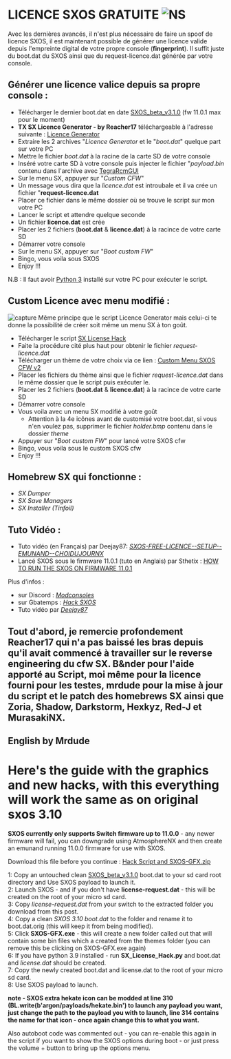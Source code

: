 # LICENCE SXOS GRATUITE ![NS](https://img.shields.io/badge/-Nintendo%20Switch-e4000f?style=flat&logo=Nintendo%20Switch)

Avec les dernières avancés, il n'est plus nécessaire de faire un spoof de licence SXOS, il est maintenant possible de générer une licence valide depuis l'empreinte digital de votre propre console (__fingerprint__). Il suffit juste du boot.dat du SXOS ainsi que du request-licence.dat générée par votre console.

## Générer une licence valice depuis sa propre console :

  * Télécharger le dernier boot.dat en date [SXOS_beta_v3.1.0](https://www.mediafire.com/file/z8td5k923wsqs9w/SXOS_beta_v3.1.0.zip/file) (fw 11.0.1 max pour le moment)
  * __TX SX Licence Generator - by Reacher17__ téléchargeable à l'adresse suivante : [Licence Generator](https://www.mediafire.com/file/bmhexo5koxtqf9i/Generator_License_SX_License_Hack.rar/file)  
  * Extraire les 2 archives "_Licence Generator_ et le "_boot.dat_" quelque part sur votre PC
  * Mettre le fichier _boot.dat_ à la racine de la carte SD de votre console
  * Inséré votre carte SD à votre console puis injecter le fichier "_payload.bin_ contenu dans l'archive avec [TegraRcmGUI](https://github.com/eliboa/TegraRcmGUI/releases)
  * Sur le menu SX, appuyer sur "_Custom CFW_"
  * Un message vous dira que la _licence.dat_ est introubale et il va crée un fichier "__request-licence.dat__ 
  * Placer ce fichier dans le même dossier où se trouve le script sur mon votre PC 
  * Lancer le script et attendre quelque seconde
  * Un fichier __licence.dat__ est crée
  * Placer les 2 fichiers (__boot.dat__ & __licence.dat__) à la racince de votre carte SD
  * Démarrer votre console
  * Sur le menu SX, appuyer sur "_Boot custom FW_"
  * Bingo, vous voila sous SXOS
  * Enjoy !!!

N.B : Il faut avoir [Python 3](https://www.python.org/downloads/) installé sur votre PC pour exécuter le script.


## Custom Licence avec menu modifié :  
![capture](https://gbatemp.net/attachments/e0c-5inxeaabuyo-jpg.260555/)
Même principe que le script Licence Generator mais celui-ci te donne la possibilité de créer soit même un menu SX à ton goût.

  * Télécharger le script [SX License Hack](https://www.mediafire.com/file/5pl3kkgezvwb3tb/SX_License_Hack.rar/file)
  * Faite la procédure cité plus haut pour obtenir le fichier _request-licence.dat_
  * Télécharger un thème de votre choix via ce lien : [Custom Menu SXOS CFW v2](https://gbatemp.net/threads/custom-sxos-cfw.588020/#post-9463428)
  * Placer les fichiers du thème ainsi que le fichier _request-licence.dat_ dans le même dossier que le script puis exécuter le.
  * Placer les 2 fichiers (__boot.dat__ & __licence.dat__) à la racince de votre carte SD
  * Démarrer votre console
  * Vous voila avec un menu SX modifié à votre goût
      * Attention à la 4e icônes avant de customisé votre boot.dat, si vous n'en voulez pas, supprimer le fichier _holder.bmp_ contenu dans le dossier _theme_
  * Appuyer sur "_Boot custom FW_" pour lancé votre SXOS cfw
  * Bingo, vous voila sous le custom SXOS cfw
  * Enjoy !!!

  
## Homebrew SX qui fonctionne :  
  * _SX Dumper_
  * _SX Save Managers_
  * _SX Installer (Tinfoil)_

## Tuto Vidéo :
  * Tuto vidéo (en Français) par Deejay87: _[SXOS-FREE-LICENCE--SETUP--EMUNAND--CHOIDUJOURNX](https://odysee.com/@deejay87:4/SXOS-FREE-LICENCE--SETUP--EMUNAND--CHOIDUJOURNX:8)_
  * Lancé SXOS sous le firmware 11.0.1 (tuto en Anglais) par Sthetix : [HOW TO RUN THE SXOS ON FIRMWARE 11.0.1](https://www.sthetix.info/how-to-run-the-sxos-on-firmware-11-0-1/)
    
Plus d'infos : 
  * sur Discord : _[Modconsoles](https://discord.gg/yCrp3p5c)_
  * sur Gbatemps : _[Hack SXOS](https://gbatemp.net/threads/hack-sxos.582831/)_
  * Tuto vidéo par _[Deejay87](https://odysee.com/@deejay87:4/SXOS-FREE-LICENCE--SETUP--EMUNAND--CHOIDUJOURNX:8)_

## Tout d'abord, je remercie profondement Reacher17 qui n'a pas baissé les bras depuis qu'il avait commencé à travailler sur le reverse engineering du cfw SX. B&nder pour l'aide apporté au Script, moi même pour la licence fourni pour les testes, mrdude pour la mise à jour du script et le patch des homebrews SX ainsi que Zoria, Shadow, Darkstorm, Hexkyz, Red-J et MurasakiNX.


## English by Mrdude

Here's the guide with the graphics and new hacks, with this everything will work the same as on original sxos 3.10
======================================================================================

**SXOS currently only supports Switch firmware up to 11.0.0** - any newer firmware will fail, you can downgrade using AtmosphereNX and then create an emunand running 11.0.0 firmware for use with SXOS.

Download this file before you continue : [Hack Script and SXOS-GFX.zip](https://www.mediafire.com/file/95t3hu33ktx5aah/Hack_Script_and_SXOS-GFX.zip/file)

1: Copy an untouched clean [SXOS_beta_v3.1.0](https://www.mediafire.com/file/z8td5k923wsqs9w/SXOS_beta_v3.1.0.zip/file) boot.dat to your sd card root directory and Use SXOS payload to launch it.  
2: Launch SXOS - and if you don't have __license-request.dat__ - this will be created on the root of your micro sd card.  
3: Copy _license-request.dat_ from your switch to the extracted folder you download from this post.  
4: Copy a clean _SXOS 3.10 boot.dat_ to the folder and rename it to boot.dat.orig (this will keep it from being modified).  
5: Click __SXOS-GFX.exe__ - this will create a new folder called out that will contain some bin files which a created from the themes folder (you can remove this be clicking on SXOS-GFX.exe again)  
6: If you have python 3.9 installed - run __SX_License_Hack.py__ and boot.dat and _license.dat_ should be created.  
7: Copy the newly created boot.dat and license.dat to the root of your micro sd card.   
8: Use SXOS payload to launch. 

**note - SXOS extra hekate icon can be modded at line 310 (BL.write(b'argon/payloads/hekate.bin') to launch any payload you want, just change the path to the payload you with to launch, line 314 contains the name for that icon - once again change this to what you want.**

Also autoboot code was commented out - you can re-enable this again in the script if you want to show the SXOS options during boot - or just press the volume + button to bring up the options menu. 
